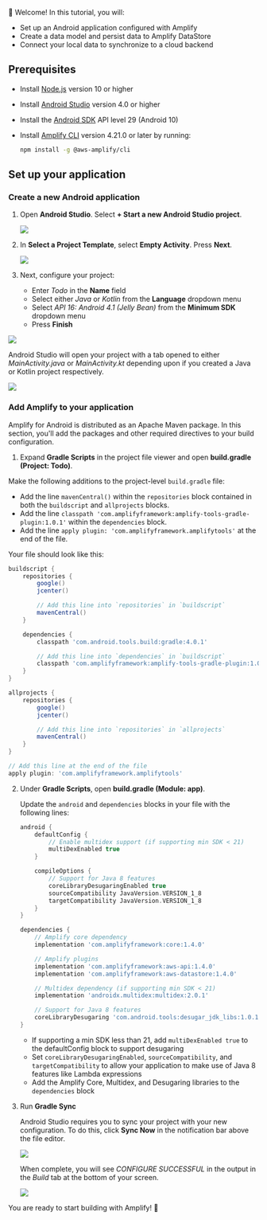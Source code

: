 
👋 Welcome! In this tutorial, you will:

- Set up an Android application configured with Amplify
- Create a data model and persist data to Amplify DataStore
- Connect your local data to synchronize to a cloud backend

## Prerequisites

- Install [Node.js](https://nodejs.org/en/) version 10 or higher
- Install [Android Studio](https://developer.android.com/studio/index.html#downloads) version 4.0 or higher
- Install the [Android SDK](https://developer.android.com/studio/releases/platforms) API level 29 (Android 10)
- Install [Amplify CLI](~/cli/cli.md) version 4.21.0 or later by running:

    ```bash
    npm install -g @aws-amplify/cli
    ```

## Set up your application

### Create a new Android application

1. Open **Android Studio**. Select **+ Start a new Android Studio project**.

    ![](~/images/lib/getting-started/android/set-up-android-studio-welcome.png)

1. In **Select a Project Template**, select **Empty Activity**. Press **Next**.

    ![](~/images/lib/getting-started/android/set-up-android-studio-select-project-template.png)

1. Next, configure your project:

    - Enter *Todo* in the **Name** field
    - Select either *Java* or *Kotlin* from the **Language** dropdown menu
    - Select *API 16: Android 4.1 (Jelly Bean)* from the **Minimum SDK** dropdown menu
    - Press **Finish**

  ![](~/images/lib/getting-started/android/set-up-android-studio-configure-your-project-todo.png)

Android Studio will open your project with a tab opened to either *MainActivity.java* or *MainActivity.kt* depending upon if you created a Java or Kotlin project respectively.

![](~/images/lib/getting-started/android/set-up-android-studio-successful-setup.png)

### Add Amplify to your application

Amplify for Android is distributed as an Apache Maven package. In this section, you'll add the packages and other required directives to your build configuration.

1. Expand **Gradle Scripts** in the project file viewer and open **build.gradle (Project: Todo)**.

  Make the following additions to the project-level `build.gradle` file:
  - Add the line `mavenCentral()` within the `repositories` block contained in both the `buildscript` and `allprojects` blocks.
  - Add the line `classpath 'com.amplifyframework:amplify-tools-gradle-plugin:1.0.1'` within the `dependencies` block.
  - Add the line `apply plugin: 'com.amplifyframework.amplifytools'` at the end of the file.

  Your file should look like this:

  ```groovy
  buildscript {
      repositories {
          google()
          jcenter()

          // Add this line into `repositories` in `buildscript`
          mavenCentral()
      }

      dependencies {
          classpath 'com.android.tools.build:gradle:4.0.1'

          // Add this line into `dependencies` in `buildscript`
          classpath 'com.amplifyframework:amplify-tools-gradle-plugin:1.0.1'
      }
  }

  allprojects {
      repositories {
          google()
          jcenter()

          // Add this line into `repositories` in `allprojects`
          mavenCentral()
      }
  }

  // Add this line at the end of the file
  apply plugin: 'com.amplifyframework.amplifytools'
  ```



2. Under **Gradle Scripts**, open **build.gradle (Module: app)**.

   Update the `android` and `dependencies` blocks in your file with the following lines:

   ```groovy
   android {
       defaultConfig {
           // Enable multidex support (if supporting min SDK < 21)
           multiDexEnabled true
       }

       compileOptions {
           // Support for Java 8 features
           coreLibraryDesugaringEnabled true
           sourceCompatibility JavaVersion.VERSION_1_8
           targetCompatibility JavaVersion.VERSION_1_8
       }
   }

   dependencies {
       // Amplify core dependency
       implementation 'com.amplifyframework:core:1.4.0'

       // Amplify plugins
       implementation 'com.amplifyframework:aws-api:1.4.0'
       implementation 'com.amplifyframework:aws-datastore:1.4.0'

       // Multidex dependency (if supporting min SDK < 21)
       implementation 'androidx.multidex:multidex:2.0.1'

       // Support for Java 8 features
       coreLibraryDesugaring 'com.android.tools:desugar_jdk_libs:1.0.10'
   }
   ```

   - If supporting a min SDK less than 21, add `multiDexEnabled true` to the defaultConfig block to support desugaring
   - Set `coreLibraryDesugaringEnabled`, `sourceCompatibility`, and `targetCompatibility` to allow your application to make use of Java 8 features like Lambda expressions
   - Add the Amplify Core, Multidex, and Desugaring libraries to the `dependencies` block

3. Run **Gradle Sync**

    Android Studio requires you to sync your project with your new configuration. To do this, click **Sync Now** in the notification bar above the file editor.

    ![](~/images/lib/getting-started/android/set-up-android-studio-sync-gradle.png)

    When complete, you will see *CONFIGURE SUCCESSFUL* in the output in the *Build* tab at the bottom of your screen.

    ![](~/images/lib/getting-started/android/set-up-android-studio-configure-successful.png)

You are ready to start building with Amplify! 🎉
